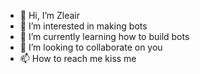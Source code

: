 - 👋 Hi, I’m Zleair
- 👀 I’m interested in making bots
- 🌱 I’m currently learning how to build bots
- 💞️ I’m looking to collaborate on you 
- 📫 How to reach me kiss me

<!---
Zleair/Zleair is a ✨ special ✨ repository because its `README.md` (this file) appears on your GitHub profile.
You can click the Preview link to take a look at your changes.
--->
